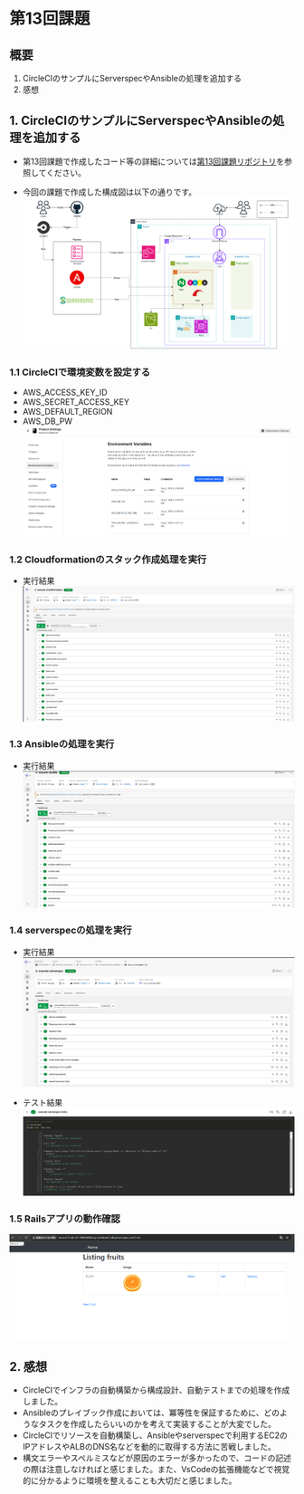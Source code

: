 # 第13回課題

## 概要
1. CircleCIのサンプルにServerspecやAnsibleの処理を追加する
2. 感想

## 1. CircleCIのサンプルにServerspecやAnsibleの処理を追加する
- 第13回課題で作成したコード等の詳細については[第13回課題リポジトリ](https://github.com/H-Takamisawa/lecture13_Raisetech)を参照してください。

- 今回の課題で作成した構成図は以下の通りです。
 ![AWS構成図](images/lecture13/aws_configuration_diagram.png)

### 1.1 CircleCIで環境変数を設定する
- AWS_ACCESS_KEY_ID
- AWS_SECRET_ACCESS_KEY
- AWS_DEFAULT_REGION
- AWS_DB_PW
 ![CircleCI環境変数一覧](images/lecture13/1.1_environment_variables.png)

### 1.2 Cloudformationのスタック作成処理を実行
- 実行結果
 ![1.2 Cloudformationのスタック作成の実行結果](images/lecture13/1.2_result_CFn.png)
 
### 1.3 Ansibleの処理を実行
- 実行結果
 ![1.3 Ansibleの実行結果](images/lecture13/1.3_result_ansible.png)
 
### 1.4 serverspecの処理を実行
- 実行結果
 ![1.4.1 serverspecの実行結果](images/lecture13/1.4.1_result_serverspec.png)

- テスト結果
 ![1.4.2 テスト結果](images/lecture13/1.4.2_result_tests.png)

### 1.5 Railsアプリの動作確認
 ![1.5 動作確認](images/lecture13/1.5_result_app.png)

## 2. 感想
- CircleCIでインフラの自動構築から構成設計、自動テストまでの処理を作成しました。
- Ansibleのプレイブック作成においては、冪等性を保証するために、どのようなタスクを作成したらいいのかを考えて実装することが大変でした。
- CircleCIでリソースを自動構築し、Ansibleやserverspecで利用するEC2のIPアドレスやALBのDNS名などを動的に取得する方法に苦戦しました。
- 構文エラーやスペルミスなどが原因のエラーが多かったので、コードの記述の際は注意しなければと感じました。また、VsCodeの拡張機能などで視覚的に分かるように環境を整えることも大切だと感じました。
